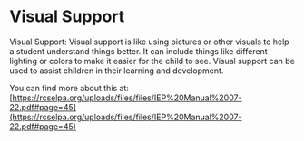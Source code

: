 # Visual Support
Visual Support: Visual support is like using pictures or other visuals to help a student understand things better. It can include things like different lighting or colors to make it easier for the child to see. Visual support can be used to assist children in their learning and development.

You can find more about this at: [https://rcselpa.org/uploads/files/files/IEP%20Manual%2007-22.pdf#page=45](https://rcselpa.org/uploads/files/files/IEP%20Manual%2007-22.pdf#page=45)
